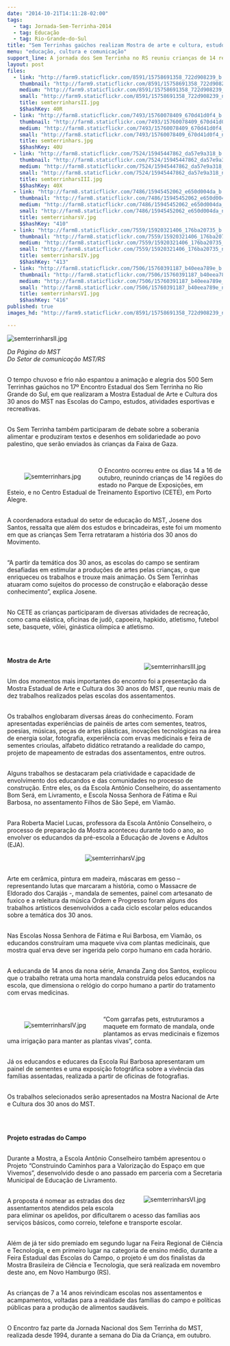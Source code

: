 ```yaml
---
date: "2014-10-21T14:11:28-02:00"
tags:
  - tag: Jornada-Sem-Terrinha-2014
  - tag: Educação
  - tag: Rio-Grande-do-Sul
title: "Sem Terrinhas gaúchos realizam Mostra de arte e cultura, estudos e brincadeiras"
menu: "educação, cultura e comunicação"
support_line: A jornada dos Sem Terrinha no RS reuniu crianças de 14 regiões do estado.
layout: post
files:
  - link: "http://farm9.staticflickr.com/8591/15758691358_722d908239_b.jpg"
    thumbnail: "http://farm9.staticflickr.com/8591/15758691358_722d908239_t.jpg"
    medium: "http://farm9.staticflickr.com/8591/15758691358_722d908239_z.jpg"
    small: "http://farm9.staticflickr.com/8591/15758691358_722d908239_n.jpg"
    title: semterrinharsII.jpg
    $$hashKey: 40R
  - link: "http://farm8.staticflickr.com/7493/15760078409_670d41d0f4_b.jpg"
    thumbnail: "http://farm8.staticflickr.com/7493/15760078409_670d41d0f4_t.jpg"
    medium: "http://farm8.staticflickr.com/7493/15760078409_670d41d0f4_z.jpg"
    small: "http://farm8.staticflickr.com/7493/15760078409_670d41d0f4_n.jpg"
    title: semterrinhars.jpg
    $$hashKey: 40U
  - link: "http://farm8.staticflickr.com/7524/15945447862_da57e9a318_b.jpg"
    thumbnail: "http://farm8.staticflickr.com/7524/15945447862_da57e9a318_t.jpg"
    medium: "http://farm8.staticflickr.com/7524/15945447862_da57e9a318_z.jpg"
    small: "http://farm8.staticflickr.com/7524/15945447862_da57e9a318_n.jpg"
    title: semterrinharsIII.jpg
    $$hashKey: 40X
  - link: "http://farm8.staticflickr.com/7486/15945452062_e650d004da_b.jpg"
    thumbnail: "http://farm8.staticflickr.com/7486/15945452062_e650d004da_t.jpg"
    medium: "http://farm8.staticflickr.com/7486/15945452062_e650d004da_z.jpg"
    small: "http://farm8.staticflickr.com/7486/15945452062_e650d004da_n.jpg"
    title: semterrinharsV.jpg
    $$hashKey: "410"
  - link: "http://farm8.staticflickr.com/7559/15920321406_176ba20735_b.jpg"
    thumbnail: "http://farm8.staticflickr.com/7559/15920321406_176ba20735_t.jpg"
    medium: "http://farm8.staticflickr.com/7559/15920321406_176ba20735_z.jpg"
    small: "http://farm8.staticflickr.com/7559/15920321406_176ba20735_n.jpg"
    title: semterrinharsIV.jpg
    $$hashKey: "413"
  - link: "http://farm8.staticflickr.com/7506/15760391187_b40eea789e_b.jpg"
    thumbnail: "http://farm8.staticflickr.com/7506/15760391187_b40eea789e_t.jpg"
    medium: "http://farm8.staticflickr.com/7506/15760391187_b40eea789e_z.jpg"
    small: "http://farm8.staticflickr.com/7506/15760391187_b40eea789e_n.jpg"
    title: semterrinharsVI.jpg
    $$hashKey: "416"
published: true
images_hd: "http://farm9.staticflickr.com/8591/15758691358_722d908239_n.jpg"

---
```

<p><img alt="semterrinharsII.jpg" src="http://farm9.staticflickr.com/8591/15758691358_722d908239_b.jpg" /></p>

<p><em>Da P&aacute;gina do MST<br />
Do Setor de comunica&ccedil;&atilde;o MST/RS</em></p>

<p><br />
O tempo chuvoso e frio n&atilde;o espantou a anima&ccedil;&atilde;o e alegria dos 500 Sem Terrinhas ga&uacute;chos no 17&ordm; Encontro Estadual dos Sem Terrinha no Rio Grande do Sul, em que realizaram a Mostra Estadual de Arte e Cultura dos 30 anos do MST nas Escolas do Campo, estudos, atividades esportivas e recreativas.</p>

<p><br />
Os Sem Terrinha tamb&eacute;m participaram de debate sobre a soberania alimentar e produziram textos e desenhos em solidariedade ao povo palestino, que ser&atilde;o enviados &agrave;s crian&ccedil;as da Faixa de Gaza.</p>

<p>&nbsp;</p>

<figure class="image" style="float:left"><img alt="semterrinhars.jpg" src="http://farm8.staticflickr.com/7493/15760078409_670d41d0f4_b.jpg" />
<figcaption></figcaption>
</figure>

<p>O Encontro ocorreu entre os dias 14 a 16 de outubro, reunindo crian&ccedil;as de 14 regi&otilde;es do estado no Parque de Exposi&ccedil;&otilde;es, em Esteio, e no Centro Estadual de Treinamento Esportivo (CETE), em Porto Alegre.</p>

<p><br />
A coordenadora estadual do setor de educa&ccedil;&atilde;o do MST, Josene dos Santos, ressalta que al&eacute;m dos estudos e brincadeiras, este foi um momento em que as crian&ccedil;as Sem Terra retrataram a hist&oacute;ria dos 30 anos do Movimento.</p>

<p><br />
&ldquo;A partir da tem&aacute;tica dos 30 anos, as escolas do campo se sentiram desafiadas em estimular a produ&ccedil;&otilde;es de artes pelas crian&ccedil;as, o que enriqueceu os trabalhos e trouxe mais anima&ccedil;&atilde;o. Os Sem Terrinhas atuaram como sujeitos do processo de constru&ccedil;&atilde;o e elabora&ccedil;&atilde;o desse conhecimento&rdquo;, explica Josene.</p>

<p><br />
No CETE as crian&ccedil;as participaram de diversas atividades de recrea&ccedil;&atilde;o, como cama el&aacute;stica, oficinas de jud&ocirc;, capoeira, hapkido, atletismo, futebol sete, basquete, v&ocirc;lei, gin&aacute;stica ol&iacute;mpica e atletismo.</p>

<p><br />
&nbsp;</p>

<figure class="image" style="float:right"><img alt="semterrinharsIII.jpg" src="http://farm8.staticflickr.com/7524/15945447862_da57e9a318_b.jpg" />
<figcaption></figcaption>
</figure>

<p><strong>Mostra de Arte</strong></p>

<p><br />
Um dos momentos mais importantes do encontro foi a presenta&ccedil;&atilde;o da Mostra Estadual de Arte e Cultura dos 30 anos do MST, que reuniu mais de dez trabalhos realizados pelas escolas dos assentamentos.</p>

<p><br />
Os trabalhos englobaram diversas &aacute;reas do conhecimento. Foram apresentadas experi&ecirc;ncias de pain&eacute;is de artes com sementes, teatros, poesias, m&uacute;sicas, pe&ccedil;as de artes pl&aacute;sticas, inova&ccedil;&otilde;es tecnol&oacute;gicas na &aacute;rea de energia solar, fotografia, experi&ecirc;ncia com ervas medicinais e feira de sementes crioulas, alfabeto did&aacute;tico retratando a realidade do campo, projeto de mapeamento de estradas dos assentamentos, entre outros.</p>

<p><br />
Alguns trabalhos se destacaram pela criatividade e capacidade de envolvimento dos educandos e das comunidades no processo de constru&ccedil;&atilde;o. Entre eles, os da Escola Ant&ocirc;nio Conselheiro, do assentamento Bom Ser&aacute;, em Livramento, e Escola Nossa Senhora de F&aacute;tima e Rui Barbosa, no assentamento Filhos de S&atilde;o Sep&eacute;, em Viam&atilde;o.</p>

<p><br />
Para Roberta Maciel Lucas, professora da Escola Ant&ocirc;nio Conselheiro, o processo de prepara&ccedil;&atilde;o da Mostra aconteceu durante todo o ano, ao envolver os educandos da pr&eacute;-escola a Educa&ccedil;&atilde;o de Jovens e Adultos (EJA).</p>

<p style="text-align:center"><img alt="semterrinharsV.jpg" src="http://farm8.staticflickr.com/7486/15945452062_e650d004da_b.jpg" /></p>

<p><br />
Arte em cer&acirc;mica, pintura em madeira, m&aacute;scaras em gesso &ndash; representando lutas que marcaram a hist&oacute;ria, como o Massacre de Eldorado dos Caraj&aacute;s -, mandala de sementes, painel com artesanato de fuxico e a releitura da m&uacute;sica Ordem e Progresso foram alguns dos trabalhos art&iacute;sticos desenvolvidos a cada ciclo escolar pelos educandos sobre a tem&aacute;tica dos 30 anos.</p>

<p><br />
Nas Escolas Nossa Senhora de F&aacute;tima e Rui Barbosa, em Viam&atilde;o, os educandos constru&iacute;ram uma maquete viva com plantas medicinais, que mostra qual erva deve ser ingerida pelo corpo humano em cada hor&aacute;rio.</p>

<p><br />
A educanda de 14 anos da nona s&eacute;rie, Amanda Zang dos Santos, explicou que o trabalho retrata uma horta mandala constru&iacute;da pelos educandos na escola, que dimensiona o rel&oacute;gio do corpo humano a partir do tratamento com ervas medicinas.</p>

<p>&nbsp;</p>

<figure class="image" style="float:left"><img alt="semterrinharsIV.jpg" src="http://farm8.staticflickr.com/7559/15920321406_176ba20735_b.jpg" />
<figcaption></figcaption>
</figure>

<p>&ldquo;Com garrafas pets, estruturamos a maquete em formato de mandala, onde plantamos as ervas medicinais e fizemos uma irriga&ccedil;&atilde;o para manter as plantas vivas&rdquo;, conta.</p>

<p><br />
J&aacute; os educandos e educares da Escola Rui Barbosa apresentaram um painel de sementes e uma exposi&ccedil;&atilde;o fotogr&aacute;fica sobre a viv&ecirc;ncia das fam&iacute;lias assentadas, realizada a partir de oficinas de fotografias.</p>

<p><br />
Os trabalhos selecionados ser&atilde;o apresentados na Mostra Nacional de Arte e Cultura dos 30 anos do MST.&nbsp;</p>

<p><br />
&nbsp;</p>

<p><strong>Projeto estradas do Campo</strong></p>

<p><br />
Durante a Mostra, a Escola Ant&ocirc;nio Conselheiro tamb&eacute;m apresentou o Projeto &ldquo;Construindo Caminhos para a Valoriza&ccedil;&atilde;o do Espa&ccedil;o em que Vivemos&rdquo;, desenvolvido desde o ano passado em parceria com a Secretaria Municipal de Educa&ccedil;&atilde;o de Livramento.&nbsp;</p>

<figure class="image" style="float:right"><img alt="semterrinharsVI.jpg" src="http://farm8.staticflickr.com/7506/15760391187_b40eea789e_b.jpg" />
<figcaption></figcaption>
</figure>

<p><br />
A proposta &eacute; nomear as estradas dos dez assentamentos atendidos pela escola para eliminar os apelidos, por dificultarem o acesso das fam&iacute;lias aos servi&ccedil;os b&aacute;sicos, como correio, telefone e transporte escolar.</p>

<p><br />
Al&eacute;m de j&aacute; ter sido premiado em segundo lugar na Feira Regional de Ci&ecirc;ncia e Tecnologia, e em primeiro lugar na categoria de ensino m&eacute;dio, durante a Feira Estadual das Escolas do Campo, o projeto &eacute; um dos finalistas da Mostra Brasileira de Ci&ecirc;ncia e Tecnologia, que ser&aacute; realizada em novembro deste ano, em Novo Hamburgo (RS).&nbsp;</p>

<p><br />
As crian&ccedil;as de 7 a 14 anos reivindicam escolas nos assentamentos e acampamentos, voltadas para a realidade das fam&iacute;lias do campo e pol&iacute;ticas p&uacute;blicas para a produ&ccedil;&atilde;o de alimentos saud&aacute;veis.</p>

<p><br />
O Encontro faz parte da Jornada Nacional dos Sem Terrinha do MST, realizada desde 1994, durante a semana do Dia da Crian&ccedil;a, em outubro.</p>
